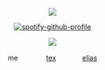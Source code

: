 

<div align="center">

![](https://komarev.com/ghpvc/?username=ennlo&color=000000&base=5834&style=flat-square&label=♫+)


[![spotify-github-profile](https://spotify-github-profile.kittinanx.com/api/view?uid=ytli9u7trg8a0ujmzzshj33yn&cover_image=true&theme=natemoo-re&show_offline=true&background_color=007FD8&interchange=true&bar_color=007FD8&bar_color_cover=false)](https://spotify-github-profile.kittinanx.com/api/view?uid=ytli9u7trg8a0ujmzzshj33yn&redirect=true)

![](https://files.catbox.moe/xx0m8a.png)

me  　  　  　  [tex](https://github.com/eternalaeon)  　  　  　[elias](https://github.com/snakelias)
